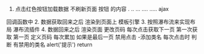  1. 点击红色按钮加载数据 不刷新页面
    按钮 的内容
    .
    ..
    ...
    ....
    .....
    ajax

回调函数中
    2. 数据获取回来之后 渲染到页面上
        模板引擎
    3. 按照瀑布流来实现布局
        瀑布流插件
    4. 数据回来之后
        渲染页面
更改页码
    每次点击获取下一页
    第一次获取 第一页
      定义页码 每次累加
    如果是最后一页
      禁用点击 -添加类名
    每次点击时
      判断 有禁用的类名 alert('提示') return
